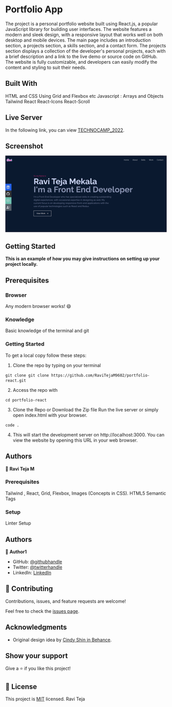 # Portfolio App

The project is a personal portfolio website built using React.js, a popular JavaScript library for building user interfaces. The website features a modern and sleek design, with a responsive layout that works well on both desktop and mobile devices. The main page includes an introduction section, a projects section, a skills section, and a contact form. The projects section displays a collection of the developer's personal projects, each with a brief description and a link to the live demo or source code on GitHub. The website is fully customizable, and developers can easily modify the content and styling to suit their needs.

## Built With

HTML and CSS
Using Grid and Flexbox etc
Javascript : Arrays and Objects
Tailwind
React
React-Icons
React-Scroll

## Live Server

In the following link, you can view [TECHNOCAMP_2022](https://ravitejam9602.github.io/TechnoCamp_UK_Summit-22/).

## Screenshot

![screenshot_Portfolio](./src/assets/projects/portfolio-react.png)

## Getting Started

**This is an example of how you may give instructions on setting up your project locally.**

## Prerequisites

### Browser

Any modern browser works! :smile:

### Knowledge

Basic knowledge of the terminal and git

### Getting Started

To get a local copy follow these steps:

1. Clone the repo by typing on your terminal

```
git clone git clone https://github.com/RaviTejaM9602/portfolio-react.git
```

2. Access the repo with

```
cd portfolio-react
```

3. Clone the Repo or Download the Zip file
   Run the live server or simply open index.html with your browser.

```
code .
```

4. This will start the development server on http://localhost:3000. You can view the website by opening this URL in your web browser.

## Authors

👤 **Ravi Teja M**

### Prerequisites

Tailwind , React, Grid, Flexbox, Images (Concepts in CSS).
HTML5 Semantic Tags

### Setup

Linter Setup

## Authors

👤 **Author1**

- GitHub: [@githubhandle](https://github.com/RaviTejaM9602/portfolio-react)
- Twitter: [@twitterhandle](https://twitter.com/RaviTejaMekala1)
- LinkedIn: [LinkedIn](https://www.linkedin.com/in/ravi-teja-5342b9260/)

## 🤝 Contributing

Contributions, issues, and feature requests are welcome!

Feel free to check the [issues page](../../issues/).

## Acknowledgments

- Original design idea by [Cindy Shin in Behance](https://www.behance.net/adagio07).

## Show your support

Give a ⭐️ if you like this project!

## 📝 License

This project is [MIT](./MIT.md) licensed.
Ravi Teja
